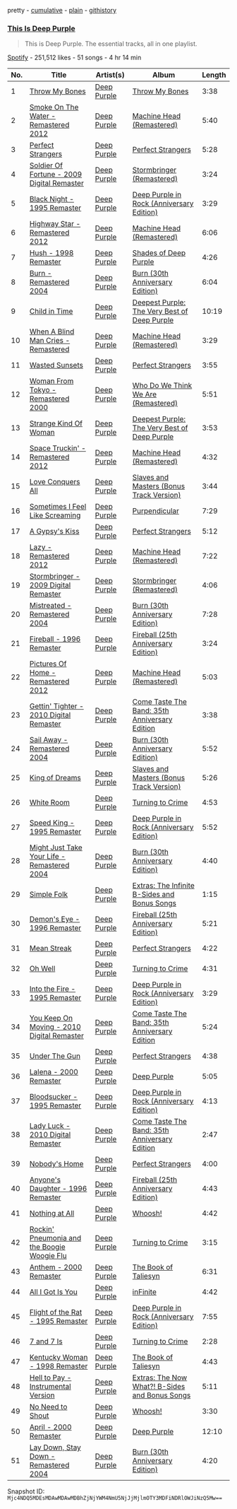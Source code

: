 pretty - [cumulative](/playlists/cumulative/37i9dQZF1DZ06evO2ZKA1i.md) - [plain](/playlists/plain/37i9dQZF1DZ06evO2ZKA1i) - [githistory](https://github.githistory.xyz/mackorone/spotify-playlist-archive/blob/main/playlists/plain/37i9dQZF1DZ06evO2ZKA1i)

### [This Is Deep Purple](https://open.spotify.com/playlist/37i9dQZF1DZ06evO2ZKA1i)

> This is Deep Purple\. The essential tracks, all in one playlist.

[Spotify](https://open.spotify.com/user/spotify) - 251,512 likes - 51 songs - 4 hr 14 min

| No. | Title | Artist(s) | Album | Length |
|---|---|---|---|---|
| 1 | [Throw My Bones](https://open.spotify.com/track/4W1SllpK1wf1I2YeW3tG0D) | [Deep Purple](https://open.spotify.com/artist/568ZhdwyaiCyOGJRtNYhWf) | [Throw My Bones](https://open.spotify.com/album/2AcI2wEIIt2J8f8m0gEV2b) | 3:38 |
| 2 | [Smoke On The Water \- Remastered 2012](https://open.spotify.com/track/5MMnwYs0hIxkENRsbkWJ2G) | [Deep Purple](https://open.spotify.com/artist/568ZhdwyaiCyOGJRtNYhWf) | [Machine Head \(Remastered\)](https://open.spotify.com/album/32NQ56VZDTXSH3SMv4XSGN) | 5:40 |
| 3 | [Perfect Strangers](https://open.spotify.com/track/2JhJOPGvtqMpj5RQC8cIYf) | [Deep Purple](https://open.spotify.com/artist/568ZhdwyaiCyOGJRtNYhWf) | [Perfect Strangers](https://open.spotify.com/album/1FOmatanDRxS9EGcxjXKuO) | 5:28 |
| 4 | [Soldier Of Fortune \- 2009 Digital Remaster](https://open.spotify.com/track/60ifqqPhbselSwXyGrGyMK) | [Deep Purple](https://open.spotify.com/artist/568ZhdwyaiCyOGJRtNYhWf) | [Stormbringer \(Remastered\)](https://open.spotify.com/album/3k4Sw1t7tzEaE0LAR1J4YU) | 3:24 |
| 5 | [Black Night \- 1995 Remaster](https://open.spotify.com/track/2c1ccPqUnFYD8W7LY65bKG) | [Deep Purple](https://open.spotify.com/artist/568ZhdwyaiCyOGJRtNYhWf) | [Deep Purple in Rock \(Anniversary Edition\)](https://open.spotify.com/album/2bjTVISSsvwia7uxrrEsuQ) | 3:29 |
| 6 | [Highway Star \- Remastered 2012](https://open.spotify.com/track/3uMmllZo1AfoEnVT4ENCD3) | [Deep Purple](https://open.spotify.com/artist/568ZhdwyaiCyOGJRtNYhWf) | [Machine Head \(Remastered\)](https://open.spotify.com/album/32NQ56VZDTXSH3SMv4XSGN) | 6:06 |
| 7 | [Hush \- 1998 Remaster](https://open.spotify.com/track/2Vim06YsRb4uJRpbeq6NR6) | [Deep Purple](https://open.spotify.com/artist/568ZhdwyaiCyOGJRtNYhWf) | [Shades of Deep Purple](https://open.spotify.com/album/5qxy4Qf0ug4rV9YVYGQRn2) | 4:26 |
| 8 | [Burn \- Remastered 2004](https://open.spotify.com/track/1iW2ktyrQHNKZwFTvgP0Ta) | [Deep Purple](https://open.spotify.com/artist/568ZhdwyaiCyOGJRtNYhWf) | [Burn \(30th Anniversary Edition\)](https://open.spotify.com/album/3wR7UC2ij2dx0TbtiMP4J9) | 6:04 |
| 9 | [Child in Time](https://open.spotify.com/track/21cp8L9Pei4AgysZVihjSv) | [Deep Purple](https://open.spotify.com/artist/568ZhdwyaiCyOGJRtNYhWf) | [Deepest Purple: The Very Best of Deep Purple](https://open.spotify.com/album/2jm9Vixt3Nn2oE4VtOVUD8) | 10:19 |
| 10 | [When A Blind Man Cries \- Remastered](https://open.spotify.com/track/0JtcFIgrkSagrM5JdFakeO) | [Deep Purple](https://open.spotify.com/artist/568ZhdwyaiCyOGJRtNYhWf) | [Machine Head \(Remastered\)](https://open.spotify.com/album/32NQ56VZDTXSH3SMv4XSGN) | 3:29 |
| 11 | [Wasted Sunsets](https://open.spotify.com/track/07W9HcJyjXPnKQSMbUcWZU) | [Deep Purple](https://open.spotify.com/artist/568ZhdwyaiCyOGJRtNYhWf) | [Perfect Strangers](https://open.spotify.com/album/1FOmatanDRxS9EGcxjXKuO) | 3:55 |
| 12 | [Woman From Tokyo \- Remastered 2000](https://open.spotify.com/track/6hzu1SR1YbSRIzfSFSsGhh) | [Deep Purple](https://open.spotify.com/artist/568ZhdwyaiCyOGJRtNYhWf) | [Who Do We Think We Are \(Remastered\)](https://open.spotify.com/album/4xTuiyvyE5Df9JwgXjIY2y) | 5:51 |
| 13 | [Strange Kind Of Woman](https://open.spotify.com/track/0Q56LPrOBBRbh0XfyqbhXR) | [Deep Purple](https://open.spotify.com/artist/568ZhdwyaiCyOGJRtNYhWf) | [Deepest Purple: The Very Best of Deep Purple](https://open.spotify.com/album/2jm9Vixt3Nn2oE4VtOVUD8) | 3:53 |
| 14 | [Space Truckin' \- Remastered 2012](https://open.spotify.com/track/5S126DaCBZ8z6yh7B1Lszr) | [Deep Purple](https://open.spotify.com/artist/568ZhdwyaiCyOGJRtNYhWf) | [Machine Head \(Remastered\)](https://open.spotify.com/album/32NQ56VZDTXSH3SMv4XSGN) | 4:32 |
| 15 | [Love Conquers All](https://open.spotify.com/track/0Q7sFMIqfp3eMtjF3w3S6F) | [Deep Purple](https://open.spotify.com/artist/568ZhdwyaiCyOGJRtNYhWf) | [Slaves and Masters \(Bonus Track Version\)](https://open.spotify.com/album/5SKeGHkVddRpKf0pqVBJAR) | 3:44 |
| 16 | [Sometimes I Feel Like Screaming](https://open.spotify.com/track/5coxHUKzWOdMXunt7EGDDX) | [Deep Purple](https://open.spotify.com/artist/568ZhdwyaiCyOGJRtNYhWf) | [Purpendicular](https://open.spotify.com/album/3bErA9aFZyGiD9j5ntYe5v) | 7:29 |
| 17 | [A Gypsy's Kiss](https://open.spotify.com/track/2Uh9e3fTZRPBzxqNPaY7zr) | [Deep Purple](https://open.spotify.com/artist/568ZhdwyaiCyOGJRtNYhWf) | [Perfect Strangers](https://open.spotify.com/album/1FOmatanDRxS9EGcxjXKuO) | 5:12 |
| 18 | [Lazy \- Remastered 2012](https://open.spotify.com/track/27WqFiOFm2u1hax2ksdyqK) | [Deep Purple](https://open.spotify.com/artist/568ZhdwyaiCyOGJRtNYhWf) | [Machine Head \(Remastered\)](https://open.spotify.com/album/32NQ56VZDTXSH3SMv4XSGN) | 7:22 |
| 19 | [Stormbringer \- 2009 Digital Remaster](https://open.spotify.com/track/5xu6aPH06QRtfTqwckG7Pb) | [Deep Purple](https://open.spotify.com/artist/568ZhdwyaiCyOGJRtNYhWf) | [Stormbringer \(Remastered\)](https://open.spotify.com/album/3k4Sw1t7tzEaE0LAR1J4YU) | 4:06 |
| 20 | [Mistreated \- Remastered 2004](https://open.spotify.com/track/34RISamoO5iubsOanSlpQo) | [Deep Purple](https://open.spotify.com/artist/568ZhdwyaiCyOGJRtNYhWf) | [Burn \(30th Anniversary Edition\)](https://open.spotify.com/album/3wR7UC2ij2dx0TbtiMP4J9) | 7:28 |
| 21 | [Fireball \- 1996 Remaster](https://open.spotify.com/track/3bLfteEOjNnH7Gpa2NgSlF) | [Deep Purple](https://open.spotify.com/artist/568ZhdwyaiCyOGJRtNYhWf) | [Fireball \(25th Anniversary Edition\)](https://open.spotify.com/album/7nn5IUsa4aqi16o3U0qik6) | 3:24 |
| 22 | [Pictures Of Home \- Remastered 2012](https://open.spotify.com/track/5cXKhFw5kjRSfifazrnPbp) | [Deep Purple](https://open.spotify.com/artist/568ZhdwyaiCyOGJRtNYhWf) | [Machine Head \(Remastered\)](https://open.spotify.com/album/32NQ56VZDTXSH3SMv4XSGN) | 5:03 |
| 23 | [Gettin' Tighter \- 2010 Digital Remaster](https://open.spotify.com/track/2cEx6PZgsWqu3aa0JTvsho) | [Deep Purple](https://open.spotify.com/artist/568ZhdwyaiCyOGJRtNYhWf) | [Come Taste The Band: 35th Anniversary Edition](https://open.spotify.com/album/6zleJIShCZ0opG8jGuOGMy) | 3:38 |
| 24 | [Sail Away \- Remastered 2004](https://open.spotify.com/track/29cnidbkZ13mYcNXnpqlre) | [Deep Purple](https://open.spotify.com/artist/568ZhdwyaiCyOGJRtNYhWf) | [Burn \(30th Anniversary Edition\)](https://open.spotify.com/album/3wR7UC2ij2dx0TbtiMP4J9) | 5:52 |
| 25 | [King of Dreams](https://open.spotify.com/track/4HomPKDsqVz9xAtW2zyMO2) | [Deep Purple](https://open.spotify.com/artist/568ZhdwyaiCyOGJRtNYhWf) | [Slaves and Masters \(Bonus Track Version\)](https://open.spotify.com/album/5SKeGHkVddRpKf0pqVBJAR) | 5:26 |
| 26 | [White Room](https://open.spotify.com/track/2RMp39cxDzwxu9ITM8HVB7) | [Deep Purple](https://open.spotify.com/artist/568ZhdwyaiCyOGJRtNYhWf) | [Turning to Crime](https://open.spotify.com/album/0PSAOfLIqsdfWbwWkF1Hu2) | 4:53 |
| 27 | [Speed King \- 1995 Remaster](https://open.spotify.com/track/7L1GZDz4fGQGkpXpGaLV55) | [Deep Purple](https://open.spotify.com/artist/568ZhdwyaiCyOGJRtNYhWf) | [Deep Purple in Rock \(Anniversary Edition\)](https://open.spotify.com/album/2bjTVISSsvwia7uxrrEsuQ) | 5:52 |
| 28 | [Might Just Take Your Life \- Remastered 2004](https://open.spotify.com/track/2CCabtrP0Y8JNYuV0mo8w8) | [Deep Purple](https://open.spotify.com/artist/568ZhdwyaiCyOGJRtNYhWf) | [Burn \(30th Anniversary Edition\)](https://open.spotify.com/album/3wR7UC2ij2dx0TbtiMP4J9) | 4:40 |
| 29 | [Simple Folk](https://open.spotify.com/track/6xDU8lJWqm2IqiPlUFmicV) | [Deep Purple](https://open.spotify.com/artist/568ZhdwyaiCyOGJRtNYhWf) | [Extras: The Infinite B\-Sides and Bonus Songs](https://open.spotify.com/album/1tk2fJEkbes3rEw36iY5Cc) | 1:15 |
| 30 | [Demon's Eye \- 1996 Remaster](https://open.spotify.com/track/6bofgga9Ld54uPgEHlr0Ne) | [Deep Purple](https://open.spotify.com/artist/568ZhdwyaiCyOGJRtNYhWf) | [Fireball \(25th Anniversary Edition\)](https://open.spotify.com/album/7nn5IUsa4aqi16o3U0qik6) | 5:21 |
| 31 | [Mean Streak](https://open.spotify.com/track/43OcdjkrK5lCmACNU3HSF2) | [Deep Purple](https://open.spotify.com/artist/568ZhdwyaiCyOGJRtNYhWf) | [Perfect Strangers](https://open.spotify.com/album/1FOmatanDRxS9EGcxjXKuO) | 4:22 |
| 32 | [Oh Well](https://open.spotify.com/track/1EcrjxVZRILxaa4pCkoZvy) | [Deep Purple](https://open.spotify.com/artist/568ZhdwyaiCyOGJRtNYhWf) | [Turning to Crime](https://open.spotify.com/album/4rsA0I5GWl2bnrQLI4ODVm) | 4:31 |
| 33 | [Into the Fire \- 1995 Remaster](https://open.spotify.com/track/2nCRjFVNNfpedJevLrMBLI) | [Deep Purple](https://open.spotify.com/artist/568ZhdwyaiCyOGJRtNYhWf) | [Deep Purple in Rock \(Anniversary Edition\)](https://open.spotify.com/album/2bjTVISSsvwia7uxrrEsuQ) | 3:29 |
| 34 | [You Keep On Moving \- 2010 Digital Remaster](https://open.spotify.com/track/7CsEBPiG2z6gR3S0fstZ1T) | [Deep Purple](https://open.spotify.com/artist/568ZhdwyaiCyOGJRtNYhWf) | [Come Taste The Band: 35th Anniversary Edition](https://open.spotify.com/album/6zleJIShCZ0opG8jGuOGMy) | 5:24 |
| 35 | [Under The Gun](https://open.spotify.com/track/3tWcr1XvZumZ8a6MenaEq3) | [Deep Purple](https://open.spotify.com/artist/568ZhdwyaiCyOGJRtNYhWf) | [Perfect Strangers](https://open.spotify.com/album/1FOmatanDRxS9EGcxjXKuO) | 4:38 |
| 36 | [Lalena \- 2000 Remaster](https://open.spotify.com/track/4mBXB13NhpYnPqP7TepGsl) | [Deep Purple](https://open.spotify.com/artist/568ZhdwyaiCyOGJRtNYhWf) | [Deep Purple](https://open.spotify.com/album/4vjBkjJeJByK2swq4DnuPc) | 5:05 |
| 37 | [Bloodsucker \- 1995 Remaster](https://open.spotify.com/track/4f2Mreghv4pgUIWVDJG0X7) | [Deep Purple](https://open.spotify.com/artist/568ZhdwyaiCyOGJRtNYhWf) | [Deep Purple in Rock \(Anniversary Edition\)](https://open.spotify.com/album/2bjTVISSsvwia7uxrrEsuQ) | 4:13 |
| 38 | [Lady Luck \- 2010 Digital Remaster](https://open.spotify.com/track/0GTZdFCyqZ0gTItkBaiE3i) | [Deep Purple](https://open.spotify.com/artist/568ZhdwyaiCyOGJRtNYhWf) | [Come Taste The Band: 35th Anniversary Edition](https://open.spotify.com/album/6zleJIShCZ0opG8jGuOGMy) | 2:47 |
| 39 | [Nobody's Home](https://open.spotify.com/track/6x8GeAremuPbjgKJw5ao4D) | [Deep Purple](https://open.spotify.com/artist/568ZhdwyaiCyOGJRtNYhWf) | [Perfect Strangers](https://open.spotify.com/album/1FOmatanDRxS9EGcxjXKuO) | 4:00 |
| 40 | [Anyone's Daughter \- 1996 Remaster](https://open.spotify.com/track/5l8n0INbXVmFASDhJw4OVA) | [Deep Purple](https://open.spotify.com/artist/568ZhdwyaiCyOGJRtNYhWf) | [Fireball \(25th Anniversary Edition\)](https://open.spotify.com/album/7nn5IUsa4aqi16o3U0qik6) | 4:43 |
| 41 | [Nothing at All](https://open.spotify.com/track/7xUqaTSHMxEOYrRclylN1j) | [Deep Purple](https://open.spotify.com/artist/568ZhdwyaiCyOGJRtNYhWf) | [Whoosh!](https://open.spotify.com/album/392MAwI1VwplUzLrz8R5p2) | 4:42 |
| 42 | [Rockin' Pneumonia and the Boogie Woogie Flu](https://open.spotify.com/track/3xWUepcAW78VtEDHXPtxLI) | [Deep Purple](https://open.spotify.com/artist/568ZhdwyaiCyOGJRtNYhWf) | [Turning to Crime](https://open.spotify.com/album/4rsA0I5GWl2bnrQLI4ODVm) | 3:15 |
| 43 | [Anthem \- 2000 Remaster](https://open.spotify.com/track/5Umq1zAmNYuE2o9oG6R1bR) | [Deep Purple](https://open.spotify.com/artist/568ZhdwyaiCyOGJRtNYhWf) | [The Book of Taliesyn](https://open.spotify.com/album/4pFFGEuoEmxtOTbp22tva9) | 6:31 |
| 44 | [All I Got Is You](https://open.spotify.com/track/1fVzpydMREur3ZJYTiDSgq) | [Deep Purple](https://open.spotify.com/artist/568ZhdwyaiCyOGJRtNYhWf) | [inFinite](https://open.spotify.com/album/15nE1szoTUhzet5GUQnp4P) | 4:42 |
| 45 | [Flight of the Rat \- 1995 Remaster](https://open.spotify.com/track/3zhuhqAO2QHQKBK1zWYGrY) | [Deep Purple](https://open.spotify.com/artist/568ZhdwyaiCyOGJRtNYhWf) | [Deep Purple in Rock \(Anniversary Edition\)](https://open.spotify.com/album/2bjTVISSsvwia7uxrrEsuQ) | 7:55 |
| 46 | [7 and 7 Is](https://open.spotify.com/track/6MdMFn6IM6U0mkeYIeCZmk) | [Deep Purple](https://open.spotify.com/artist/568ZhdwyaiCyOGJRtNYhWf) | [Turning to Crime](https://open.spotify.com/album/4rsA0I5GWl2bnrQLI4ODVm) | 2:28 |
| 47 | [Kentucky Woman \- 1998 Remaster](https://open.spotify.com/track/3rI5e4tFTlWEwJi4TjLeGT) | [Deep Purple](https://open.spotify.com/artist/568ZhdwyaiCyOGJRtNYhWf) | [The Book of Taliesyn](https://open.spotify.com/album/4pFFGEuoEmxtOTbp22tva9) | 4:43 |
| 48 | [Hell to Pay \- Instrumental Version](https://open.spotify.com/track/26ZMByyHCWlVOqKLuCbESO) | [Deep Purple](https://open.spotify.com/artist/568ZhdwyaiCyOGJRtNYhWf) | [Extras: The Now What?! B\-Sides and Bonus Songs](https://open.spotify.com/album/6PvYfkFYRsFsXx3IbTmSf3) | 5:11 |
| 49 | [No Need to Shout](https://open.spotify.com/track/4ctOXWzCBVNvoZFHeeQapU) | [Deep Purple](https://open.spotify.com/artist/568ZhdwyaiCyOGJRtNYhWf) | [Whoosh!](https://open.spotify.com/album/392MAwI1VwplUzLrz8R5p2) | 3:30 |
| 50 | [April \- 2000 Remaster](https://open.spotify.com/track/242juCDbq2XKb7FaPALYfO) | [Deep Purple](https://open.spotify.com/artist/568ZhdwyaiCyOGJRtNYhWf) | [Deep Purple](https://open.spotify.com/album/4vjBkjJeJByK2swq4DnuPc) | 12:10 |
| 51 | [Lay Down, Stay Down \- Remastered 2004](https://open.spotify.com/track/1oFprMb1Z5ngadqfFeWgjZ) | [Deep Purple](https://open.spotify.com/artist/568ZhdwyaiCyOGJRtNYhWf) | [Burn \(30th Anniversary Edition\)](https://open.spotify.com/album/3wR7UC2ij2dx0TbtiMP4J9) | 4:20 |

Snapshot ID: `Mjc4NDQ5MDEsMDAwMDAwMDBhZjNjYWM4NmU5NjJjMjlmOTY3MDFiNDRlOWJiNzQ5Mw==`
